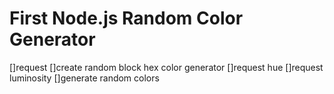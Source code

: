 # First Node.js Random Color Generator

[]request
[]create random block hex color generator
[]request hue
[]request luminosity
[]generate random colors
